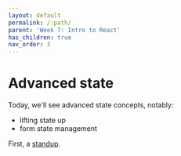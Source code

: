```yaml
---
layout: default
permalink: /:path/
parent: 'Week 7: Intro to React'
has_children: true
nav_order: 3
---
```


# Advanced state

Today, we'll see advanced state concepts, notably:

- lifting state up
- form state management

First, a [standup](./standup.html).
